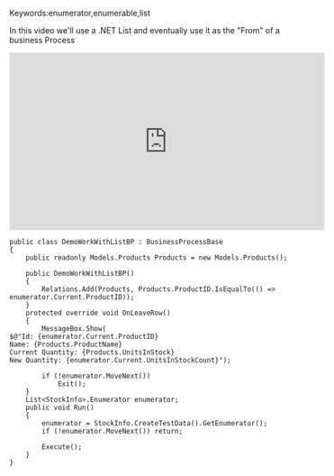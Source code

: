 Keywords:enumerator,enumerable,list

In this video we'll use a .NET List and eventually use it as the "From" of a business Process

<iframe width="560" height="315" src="https://www.youtube.com/embed/ztHuX9ncvTY?list=PL1DEQjXG2xnKI3TL-SZvhZ1M3I2Q" frameborder="0" allowfullscreen></iframe>


```csdiff
public class DemoWorkWithListBP : BusinessProcessBase
{
    public readonly Models.Products Products = new Models.Products();

    public DemoWorkWithListBP()
    {
        Relations.Add(Products, Products.ProductID.IsEqualTo(() => enumerator.Current.ProductID));
    }
    protected override void OnLeaveRow()
    {
        MessageBox.Show(
$@"Id: {enumerator.Current.ProductID}
Name: {Products.ProductName}
Current Quantity: {Products.UnitsInStock}
New Quantity: {enumerator.Current.UnitsInStockCount}");

        if (!enumerator.MoveNext())
            Exit();
    }
    List<StockInfo>.Enumerator enumerator;
    public void Run()
    {
        enumerator = StockInfo.CreateTestData().GetEnumerator();
        if (!enumerator.MoveNext()) return;

        Execute();
    }
}
```